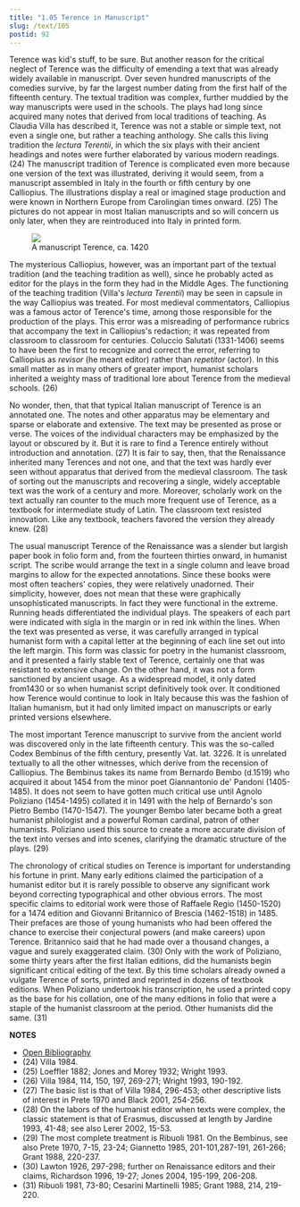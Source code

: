 ```yaml
---
title: "1.05 Terence in Manuscript"
slug: /text/105
postid: 92
---
```

Terence was kid's stuff, to be sure. But another reason for the critical neglect of Terence was the difficulty of emending a text that was already widely available in manuscript. Over seven hundred manuscripts of the comedies survive, by far the largest number dating from the first half of the fifteenth century. The textual tradition was complex, further muddied by the way manuscripts were used in the schools. The plays had long since acquired many notes that derived from local traditions of teaching. As Claudia Villa has described it, Terence was not a stable or simple text, not even a single one, but rather a teaching anthology. She calls this living tradition the *lectura Terentii*, in which the six plays with their ancient headings and notes were further elaborated by various modern readings. (24) The manuscript tradition of Terence is complicated even more because one version of the text was illustrated, deriving it would seem, from a manuscript assembled in Italy in the fourth or fifth century by one Calliopius. The illustrations display a real or imagined stage production and were known in Northern Europe from Carolingian times onward. (25) The pictures do not appear in most Italian manuscripts and so will concern us only later, when they are reintroduced into Italy in printed form.

 
<figure class="mkdn-figure">
    <div onClick="createLightbox('/images_full/1.00_Chapter_One/HFS_108.02.jpg')" data="/images_full/0.00_Introduction/Wing-ZP-535.D175Negrotitle.jpg" class="mkdn-image-link" id="lbimage">
    <img class="mkdn-image" src="/images_full/1.00_Chapter_One/HFS_108.02.jpg" />
    <figcaption class="mkdn-figcaption">A manuscript Terence, ca. 1420</figcaption>
    </div>
</figure>

The mysterious Calliopius, however, was an important part of the textual tradition (and the teaching tradition as well), since he probably acted as editor for the plays in the form they had in the Middle Ages. The functioning of the teaching tradition (Villa's *lectura Terentii*) may be seen in capsule in the way Calliopius was treated. For most medieval commentators, Calliopius was a famous actor of Terence's time, among those responsible for the production of the plays. This error was a misreading of performance rubrics that accompany the text in Calliopius's redaction; it was repeated from classroom to classroom for centuries. Coluccio Salutati (1331-1406) seems to have been the first to recognize and correct the error, referring to Calliopius as *revisor* (he meant editor) rather than *repetitor* (actor). In this small matter as in many others of greater import, humanist scholars inherited a weighty mass of traditional lore about Terence from the medieval schools. (26)

No wonder, then, that that typical Italian manuscript of Terence is an annotated one. The notes and other apparatus may be elementary and sparse or elaborate and extensive. The text may be presented as prose or verse. The voices of the individual characters may be emphasized by the layout or obscured by it. But it is rare to find a Terence entirely without introduction and annotation. (27) It is fair to say, then, that the Renaissance inherited many Terences and not one, and that the text was hardly ever seen without apparatus that derived from the medieval classroom. The task of sorting out the manuscripts and recovering a single, widely acceptable text was the work of a century and more. Moreover, scholarly work on the text actually ran counter to the much more frequent use of Terence, as a textbook for intermediate study of Latin. The classroom text resisted innovation. Like any textbook, teachers favored the version they already knew. (28)

The usual manuscript Terence of the Renaissance was a slender but largish paper book in folio form and, from the fourteen thirties onward, in humanist script. The scribe would arrange the text in a single column and leave broad margins to allow for the expected annotations. Since these books were most often teachers' copies, they were relatively unadorned. Their simplicity, however, does not mean that these were graphically unsophisticated manuscripts. In fact they were functional in the extreme. Running heads differentiated the individual plays. The speakers of each part were indicated with sigla in the margin or in red ink within the lines. When the text was presented as verse, it was carefully arranged in typical humanist form with a capital letter at the beginning of each line set out into the left margin. This form was classic for poetry in the humanist classroom, and it presented a fairly stable text of Terence, certainly one that was resistant to extensive change. On the other hand, it was not a form sanctioned by ancient usage. As a widespread model, it only dated from1430 or so when humanist script definitively took over. It conditioned how Terence would continue to look in Italy because this was the fashion of Italian humanism, but it had only limited impact on manuscripts or early printed versions elsewhere.

The most important Terence manuscript to survive from the ancient world was discovered only in the late fifteenth century. This was the so-called Codex Bembinus of the fifth century, presently Vat. lat. 3226. It is unrelated textually to all the other witnesses, which derive from the recension of Calliopius. The Bembinus takes its name from Bernardo Bembo (d.1519) who acquired it about 1454 from the minor poet Giannantonio de' Pandoni (1405-1485). It does not seem to have gotten much critical use until Agnolo Poliziano (1454-1495) collated it in 1491 with the help of Bernardo's son Pietro Bembo (1470-1547). The younger Bembo later became both a great humanist philologist and a powerful Roman cardinal, patron of other humanists. Poliziano used this source to create a more accurate division of the text into verses and into scenes, clarifying the dramatic structure of the plays. (29)

The chronology of critical studies on Terence is important for understanding his fortune in print. Many early editions claimed the participation of a humanist editor but it is rarely possible to observe any significant work beyond correcting typographical and other obvious errors. The most specific claims to editorial work were those of Raffaele Regio (1450-1520) for a 1474 edition and Giovanni Britannico of Brescia (1462-1518) in 1485. Their prefaces are those of young humanists who had been offered the chance to exercise their conjectural powers (and make careers) upon Terence. Britannico said that he had made over a thousand changes, a vague and surely exaggerated claim. (30) Only with the work of Poliziano, some thirty years after the first Italian editions, did the humanists begin significant critical editing of the text. By this time scholars already owned a vulgate Terence of sorts, printed and reprinted in dozens of textbook editions. When Poliziano undertook his transcription, he used a printed copy as the base for his collation, one of the many editions in folio that were a staple of the humanist classroom at the period. Other humanists did the same. (31)

**NOTES**
* [Open Bibliography](/bibliography.pdf)
* (24) Villa 1984.
* (25) Loeffler 1882; Jones and Morey 1932; Wright 1993.
* (26) Villa 1984, 114, 150, 197, 269-271; Wright 1993, 190-192.
* (27) The basic list is that of Villa 1984, 296-453; other descriptive lists of interest in Prete 1970 and Black 2001, 254-256.
* (28) On the labors of the humanist editor when texts were complex, the classic statement is that of Erasmus, discussed at length by Jardine 1993, 41-48; see also Lerer 2002, 15-53.
* (29) The most complete treatment is Ribuoli 1981. On the Bembinus, see also Prete 1970, 7-15, 23-24; Giannetto 1985, 201-101,287-191, 261-266; Grant 1988, 220-237.
* (30) Lawton 1926, 297-298; further on Renaissance editors and their claims, Richardson 1996, 19-27; Jones 2004, 195-199, 206-208.
* (31) Ribuoli 1981, 73-80; Cesarini Martinelli 1985; Grant 1988, 214, 219-220.
